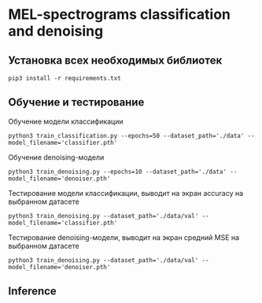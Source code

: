 # MEL-spectrograms classification and denoising
## Установка всех необходимых библиотек
```
pip3 install -r requirements.txt
```

## Обучение и тестирование
Обучение модели классификации
```
python3 train_classification.py --epochs=50 --dataset_path='./data' --model_filename='classifier.pth'
```
Обучение denoising-модели
```
python3 train_denoising.py --epochs=10 --dataset_path='./data' --model_filename='denoiser.pth'
```
Тестирование модели классификации, выводит на экран accuracy на выбранном датасете
```
python3 train_denoising.py --dataset_path='./data/val' --model_filename='classifier.pth'
```
Тестирование denoising-модели, выводит на экран средний MSE на выбранном датасете
```
python3 train_denoising.py --dataset_path='./data/val' --model_filename='denoiser.pth'
```
## Inference
